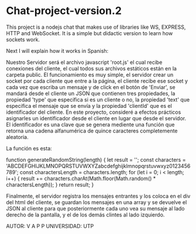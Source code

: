 # Chat-project-version.2
This project is a nodejs chat that makes use of libraries like WS, EXPRESS, HTTP and WebSocket. It is a simple but didactic version to learn how sockets work.

Next I will explain how it works in Spanish:

Nuestro Servidor será el archivo javascript 'root.js' el cual recibe conexiones del cliente, el cual todos sus archivos estáticos están en la carpeta public. 
El funcionamiento es muy simple, el servidor crear un socket por cada cliente que entre a la página, el cliente recibe ese socket y cada vez que escriba un mensaje y de click en el botón de 'Enviar', se mandará desde el cliente un JSON que contienen tres propiedades, la propiedad 'type' que especifica si es un cliente o no, la propiedad 'text' que especifica el mensaje que se envía y la propiedad 'clientId' que es el identificador del cliente. En este proyecto, consideré a efectos prácticos asignarles un identificador desde el cliente en lugar que desde el servidor. El identificador es una clave que se genera mediente una función que retorna una cadena alfanumérica de quince caracteres completemente aleatoria. 

La función es esta:


function generateRandomString(length) {
    let result = '';
    const characters = 'ABCDEFGHIJKLMNOPQRSTUVWXYZabcdefghijklmnopqrstuvwxyz0123456789';
    const charactersLength = characters.length;
    for (let i = 0; i < length; i++) {
      result += characters.charAt(Math.floor(Math.random() * charactersLength));
    }
    return result;
  }
  
  Finalmente, el servidor registra los mensajes entrantes y los coloca en el div del html del cliente, se guardan los mensajes en una array y se devuelve el JSON al cliente para que posteriormente cada uno vea su mensaje al lado derecho de la pantalla, y el de los demás clintes al lado izquierdo.

AUTOR: V A P P
UNIVERSIDAD: UTP
